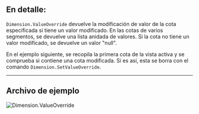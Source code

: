 ## En detalle:
`Dimension.ValueOverride` devuelve la modificación de valor de la cota especificada si tiene un valor modificado. En las cotas de varios segmentos, se devuelve una lista anidada de valores. Si la cota no tiene un valor modificado, se devuelve un valor "null".

En el ejemplo siguiente, se recopila la primera cota de la vista activa y se comprueba si contiene una cota modificada. Si es así, esta se borra con el comando `Dimension.SetValueOverride`.
___
## Archivo de ejemplo

![Dimension.ValueOverride](./Revit.Elements.Dimension.ValueOverride_img.jpg)
